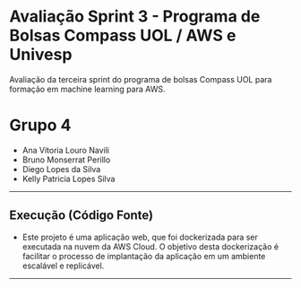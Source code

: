 # Avaliação Sprint 3 - Programa de Bolsas Compass UOL / AWS e Univesp

Avaliação da terceira sprint do programa de bolsas Compass UOL para formação em machine learning para AWS.

# Grupo 4

* Ana Vitoria Louro Navili
* Bruno Monserrat Perillo
* Diego Lopes da Silva
* Kelly Patricia Lopes Silva

***

## Execução (Código Fonte)

- Este projeto é uma aplicação web, que foi dockerizada para ser executada na nuvem da AWS Cloud. O objetivo desta dockerização é facilitar o processo de implantação da aplicação em um ambiente escalável e replicável.


***
